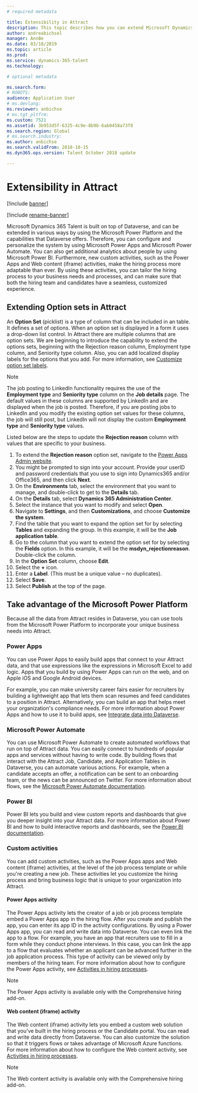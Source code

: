 ```yaml
---
# required metadata

title: Extensibility in Attract
description: This topic describes how you can extend Microsoft Dynamics 365 Talent - Attract by using the Microsoft Power platform.
author: andreabichsel
manager: AnnBe
ms.date: 03/18/2019
ms.topic: article
ms.prod: 
ms.service: dynamics-365-talent
ms.technology: 

# optional metadata

ms.search.form: 
# ROBOTS: 
audience: Application User
# ms.devlang: 
ms.reviewer: anbichse
# ms.tgt_pltfrm: 
ms.custom: 7521
ms.assetid: 3b953d5f-6325-4c9e-8b9b-6ab0458a73f8
ms.search.region: Global
# ms.search.industry: 
ms.author: anbichse
ms.search.validFrom: 2018-10-15
ms.dyn365.ops.version: Talent October 2018 update

---
```


# Extensibility in Attract

[!include [banner](includes/banner.md)]

[!include [rename-banner](~/includes/cc-data-platform-banner.md)]

Microsoft Dynamics 365 Talent is built on top of Dataverse, and can be extended in various ways by using the Microsoft Power Platform and the capabilities that Dataverse offers. Therefore, you can configure and personalize the system by using Microsoft Power Apps and Microsoft Power Automate. You can also get additional analytics about people by using Microsoft Power BI. Furthermore, new custom activities, such as the Power Apps and Web content (iframe) activities, make the hiring process more adaptable than ever. By using these activities, you can tailor the hiring process to your business needs and processes, and can make sure that both the hiring team and candidates have a seamless, customized experience.

## Extending Option sets in Attract

An **Option Set** (picklist) is a type of column that can be included in an table. It defines a set of options. When an option set is displayed in a form it uses a drop-down list control.  In Attract there are multiple columns that are option sets.  We are beginning to introduce the capability to extend the options sets, beginning with the Rejection reason column, Employment type column, and Seniority type column.   Also, you can add localized display labels for the options that you add. For more information, see [Customize option set labels](https://docs.microsoft.com/powerapps/developer/common-data-service/customize-labels-support-multiple-languages).

> [!NOTE]
> The job posting to LinkedIn functionality requires the use of the **Employment type** and **Seniority type** column on the **Job details** page. The default values in these columns are supported by LinkedIn and are displayed when the job is posted. Therefore, if you are posting jobs to LinkedIn and you modify the existing option set values for these columns, the job will still post, but LinkedIn will not display the custom **Employment type** and **Seniority type** values.  

Listed below are the steps to update the **Rejection reason** column with values that are specific to your business.  

1. To extend the **Rejection reason** option set, navigate to the [Power Apps Admin website](https://admin.powerapps.com).
2. You might be prompted to sign into your account. Provide your userID and password credentials that you use to sign into Dynamics365 and/or Office365, and then click **Next**.
3. On the **Environments** tab, select the environment that you want to manage, and double-click to get to the **Details** tab.
4. On the **Details** tab, select **Dynamics 365 Administration Center**.
5. Select the instance that you want to modify and select **Open**.
6. Navigate to **Settings**, and then **Customizations**, and choose **Customize the system**.
7. Find the table that you want to expand the option set for by selecting **Tables** and expanding the group. In this example, it will be the **Job application table**.
8. Go to the column that you want to extend the option set for by selecting the **Fields** option. In this example, it will be the **msdyn_rejectionreason**. Double-click the column.
9. In the **Option Set** column, choose **Edit**.
10. Select the **+** icon.
11. Enter a **Label**.  (This must be a unique value – no duplicates).
12. Select **Save**.
13. Select **Publish** at the top of the page.

## Take advantage of the Microsoft Power Platform 

Because all the data from Attract resides in Dataverse, you can use tools from the Microsoft Power Platform to incorporate your unique business needs into Attract.

### Power Apps

You can use Power Apps to easily build apps that connect to your Attract data, and that use expressions like the expressions in Microsoft Excel to add logic. Apps that you build by using Power Apps can run on the web, and on Apple iOS and Google Android devices.

For example, you can make university career fairs easier for recruiters by building a lightweight app that lets them scan resumes and feed candidates to a position in Attract. Alternatively, you can build an app that helps meet your organization's compliance needs. For more information about Power Apps and how to use it to build apps, see [Integrate data into Dataverse](https://docs.microsoft.com/powerapps).

### Microsoft Power Automate 

You can use Microsoft Power Automate to create automated workflows that run on top of Attract data. You can easily connect to hundreds of popular apps and services without having to write code. By building flows that interact with the Attract Job, Candidate, and Application Tables in Dataverse, you can automate various actions. For example, when a candidate accepts an offer, a notification can be sent to an onboarding team, or the news can be announced on Twitter. For more information about flows, see the [Microsoft Power Automate documentation](https://docs.microsoft.com/flow/).

### Power BI

Power BI lets you build and view custom reports and dashboards that give you deeper insight into your Attract data. For more information about Power BI and how to build interactive reports and dashboards, see the [Power BI documentation](https://docs.microsoft.com/power-bi/).

### Custom activities 

You can add custom activities, such as the Power Apps apps and Web content (iframe) activities, at the level of the job process template or while you're creating a new job. These activities let you customize the hiring process and bring business logic that is unique to your organization into Attract.

#### Power Apps activity 

The Power Apps activity lets the creator of a job or job process template embed a Power Apps app in the hiring flow. After you create and publish the app, you can enter its app ID in the activity configurations. By using a Power Apps app, you can read and write data into Dataverse. You can even link the app to a flow. For example, you have an app that recruiters use to fill in a form while they conduct phone interviews. In this case, you can link the app to a flow that evaluates whether an applicant can be advanced further in the job application process. This type of activity can be viewed only by members of the hiring team. For more information about how to configure the Power Apps activity, see [Activities in hiring processes](./activities-attract.md).

> [!NOTE]
> The Power Apps activity is available only with the Comprehensive hiring add-on.

#### Web content (iframe) activity

The Web content (iframe) activity lets you embed a custom web solution that you've built in the hiring process or the Candidate portal. You can read and write data directly from Dataverse. You can also customize the solution so that it triggers flows or takes advantage of Microsoft Azure functions. For more information about how to configure the Web content activity, see [Activities in hiring processes](./activities-attract.md).

> [!NOTE]
> The Web content activity is available only with the Comprehensive hiring add-on.
